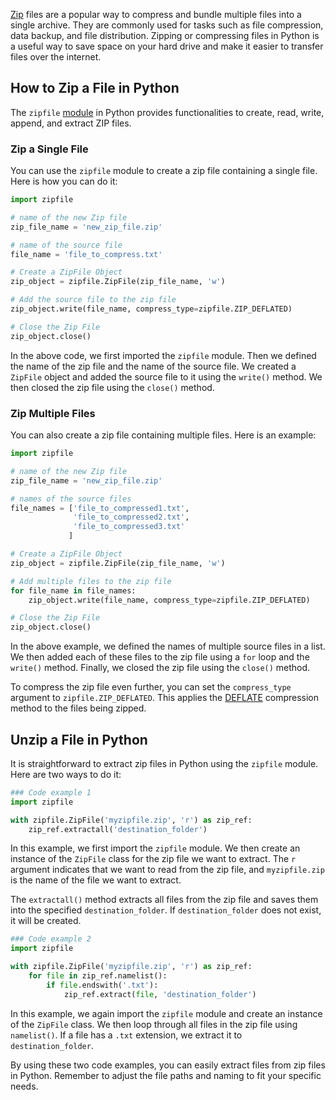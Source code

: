 [Zip](https://en.wikipedia.org/wiki/ZIP_(file_format)) files are a popular way to compress and bundle multiple files into a single archive. They are commonly used for tasks such as file compression, data backup, and file distribution. Zipping or compressing files in Python is a useful way to save space on your hard drive and make it easier to transfer files over the internet. 
  
## How to Zip a File in Python  

The `zipfile` [module](https://docs.python.org/3/library/zipfile.html) in Python provides functionalities to create, read, write, append, and extract ZIP files.

### Zip a Single File

You can use the `zipfile` module to create a zip file containing a single file. Here is how you can do it:

```python
import zipfile

# name of the new Zip file
zip_file_name = 'new_zip_file.zip'

# name of the source file
file_name = 'file_to_compress.txt'

# Create a ZipFile Object
zip_object = zipfile.ZipFile(zip_file_name, 'w')

# Add the source file to the zip file
zip_object.write(file_name, compress_type=zipfile.ZIP_DEFLATED)

# Close the Zip File
zip_object.close()
```

In the above code, we first imported the `zipfile` module. Then we defined the name of the zip file and the name of the source file. We created a `ZipFile` object and added the source file to it using the `write()` method. We then closed the zip file using the `close()` method.

### Zip Multiple Files

You can also create a zip file containing multiple files. Here is an example:

```python
import zipfile

# name of the new Zip file
zip_file_name = 'new_zip_file.zip'

# names of the source files
file_names = ['file_to_compressed1.txt',
              'file_to_compressed2.txt',
              'file_to_compressed3.txt'
             ]

# Create a ZipFile Object
zip_object = zipfile.ZipFile(zip_file_name, 'w')

# Add multiple files to the zip file
for file_name in file_names:
    zip_object.write(file_name, compress_type=zipfile.ZIP_DEFLATED)

# Close the Zip File
zip_object.close()
```

In the above example, we defined the names of multiple source files in a list. We then added each of these files to the zip file using a `for` loop and the `write()` method. Finally, we closed the zip file using the `close()` method.

To compress the zip file even further, you can set the `compress_type` argument to `zipfile.ZIP_DEFLATED`. This applies the [DEFLATE](https://en.wikipedia.org/wiki/DEFLATE) compression method to the files being zipped.  
  
## Unzip a File in Python  

It is straightforward to extract zip files in Python using the `zipfile` module. Here are two ways to do it:

```python
### Code example 1
import zipfile

with zipfile.ZipFile('myzipfile.zip', 'r') as zip_ref:
    zip_ref.extractall('destination_folder')
```

In this example, we first import the `zipfile` module. We then create an instance of the `ZipFile` class for the zip file we want to extract. The `r` argument indicates that we want to read from the zip file, and `myzipfile.zip` is the name of the file we want to extract.

The `extractall()` method extracts all files from the zip file and saves them into the specified `destination_folder`. If `destination_folder` does not exist, it will be created.

```python
### Code example 2
import zipfile

with zipfile.ZipFile('myzipfile.zip', 'r') as zip_ref:
    for file in zip_ref.namelist():
        if file.endswith('.txt'):
            zip_ref.extract(file, 'destination_folder')
```

In this example, we again import the `zipfile` module and create an instance of the `ZipFile` class. We then loop through all files in the zip file using `namelist()`. If a file has a `.txt` extension, we extract it to `destination_folder`.

By using these two code examples, you can easily extract files from zip files in Python. Remember to adjust the file paths and naming to fit your specific needs.  
